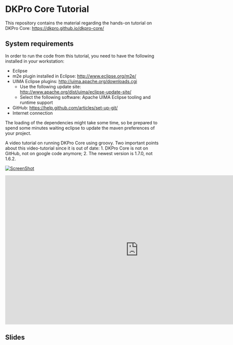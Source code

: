 # DKPro Core Tutorial
This repository contains the material regarding the hands-on tutorial on DKPro Core: https://dkpro.github.io/dkpro-core/

## System requirements
In order to run the code from this tutorial, you need to have the following installed in your workstation:

* Eclipse
* m2e plugin installed in Eclipse: http://www.eclipse.org/m2e/
* UIMA Eclipse plugins: http://uima.apache.org/downloads.cgi
  * Use the following update site: http://www.apache.org/dist/uima/eclipse-update-site/
  * Select the following software: Apache UIMA Eclipse tooling and runtime support
* GitHub: https://help.github.com/articles/set-up-git/
* Internet connection

The loading of the dependencies might take some time, so be prepared to spend some minutes waiting eclipse to update the maven preferences of your project.

A video tutorial on running DKPro Core using groovy. Two important points about this video-tutorial since it is out of date: 1. DKPro Core is not on GitHub, not on google code anymore; 2. The newest version is 1.7.0, not 1.6.2.

[![ScreenShot](http://img.youtube.com/vi/RnbFaKZYho0/mqdefault.jpg)](https://youtu.be/RnbFaKZYho0?list=PLENWjbYveblcRX-mAt2PwimyVDDSIORny)

<iframe width="854" height="480" src="https://www.youtube.com/embed/RnbFaKZYho0?list=PLENWjbYveblcRX-mAt2PwimyVDDSIORny" frameborder="0" allowfullscreen></iframe>

## Slides
